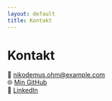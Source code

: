 ```yaml
---
layout: default
title: Kontakt
---
```


# Kontakt

📧 nikodemus.ohm@example.com  
🌐 [Min GitHub](https://github.com/ditt-användarnamn)  
📄 [LinkedIn](https://www.linkedin.com/in/nikodemus-ohm)

